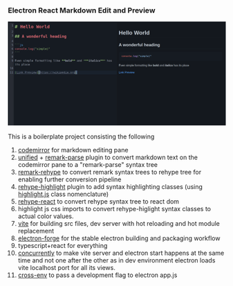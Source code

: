### Electron React Markdown Edit and Preview

![App Preview](/public/app-preview.png)

This is a boilerplate project consisting the following 

1. [codemirror](https://codemirror.net/) for markdown editing pane
2. [unified](https://unifiedjs.com) + [remark-parse](https://github.com/remarkjs/remark/tree/main/packages/remark-parse) plugin to convert markdown text on the codemirror pane to a "remark-parse" syntax tree
3. [remark-rehype](https://github.com/remarkjs/remark-rehype) to convert remark syntax trees to rehype tree for enabling further conversion pipeline
4. [rehype-highlight](https://github.com/rehypejs/rehype-highlight) plugin to add syntax highlighting classes (using [highlight.js](https://highlightjs.org) class nomenclature)
5. [rehype-react](https://github.com/rehypejs/rehype-react) to convert rehype syntax tree to react dom
6. highlight js css imports to convert rehype-higlight syntax classes to actual color values.
7. [vite](https://vitejs.dev/) for building src files, dev server with hot reloading and hot module replacement 
8. [electron-forge](https://www.electronforge.io/) for the stable electron building and packaging workflow
9. typescript+react for everything
10. [concurrently](https://www.npmjs.com/package/concurrently) to make vite server and electron start happens at the same time and not one after the other as in dev environment electron loads vite localhost port for all its views. 
11. [cross-env](https://www.npmjs.com/package/cross-env) to pass a development flag to electron app.js
